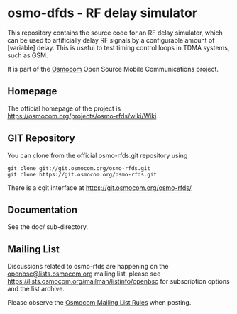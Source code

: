 osmo-dfds - RF delay simulator
==============================

This repository contains the source code for an RF delay simulator,
which can be used to artificially delay RF signals by a configurable
amount of [variable] delay.  This is useful to test timing control
loops in TDMA systems, such as GSM.

It is part of the [Osmocom](https://osmocom.org/) Open Source Mobile
Communications project.

Homepage
--------

The official homepage of the project is
https://osmocom.org/projects/osmo-rfds/wiki/Wiki

GIT Repository
--------------

You can clone from the official osmo-rfds.git repository using

	git clone git://git.osmocom.org/osmo-rfds.git
	git clone https://git.osmocom.org/osmo-rfds.git

There is a cgit interface at https://git.osmocom.org/osmo-rfds/

Documentation
-------------

See the doc/ sub-directory.

Mailing List
------------

Discussions related to osmo-rfds are happening on the
openbsc@lists.osmocom.org mailing list, please see
https://lists.osmocom.org/mailman/listinfo/openbsc for subscription
options and the list archive.

Please observe the [Osmocom Mailing List
Rules](https://osmocom.org/projects/cellular-infrastructure/wiki/Mailing_List_Rules)
when posting.
